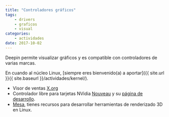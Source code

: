 ```yaml
---
title: "Controladores gráficos"
tags:
    - drivers
    - graficos
    - visual
categories:
    - actividades
date: 2017-10-02
---
```


Deepin permite visualizar gráficos y es compatible con controladores de varias marcas.

En cuando al núcleo Linux, [siempre eres bienvenido(a) a aportar]({{ site.url }}{{ site.baseurl }}/actividades/kernel/).

* Visor de ventas [X.org](https://www.freedesktop.org/wiki/Software/xorg/)
* Controlador libre para tarjetas NVidia [Nouveau](https://nouveau.freedesktop.org/wiki/) y su [página de desarrollo](https://nouveau.freedesktop.org/wiki/Development/).
* [Mesa](https://www.mesa3d.org/), tienes recursos para desarrollar herramientas de renderizado 3D en Linux.
